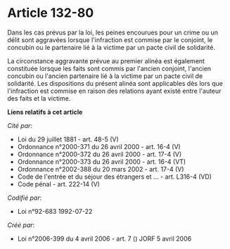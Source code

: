 # Article 132-80

Dans les cas prévus par la loi, les peines encourues pour un crime ou un délit sont aggravées lorsque l'infraction est
commise par le conjoint, le concubin ou le partenaire lié à la victime par un pacte civil de solidarité.

La circonstance aggravante prévue au premier alinéa est également constituée lorsque les faits sont commis par l'ancien
conjoint, l'ancien concubin ou l'ancien partenaire lié à la victime par un pacte civil de solidarité. Les dispositions du
présent alinéa sont applicables dès lors que l'infraction est commise en raison des relations ayant existé entre l'auteur des
faits et la victime.

**Liens relatifs à cet article**

_Cité par_:

  - Loi du 29 juillet 1881 - art. 48-5 (V)
  - Ordonnance n°2000-371 du 26 avril 2000 - art. 16-4 (V)
  - Ordonnance n°2000-372 du 26 avril 2000 - art. 17-4 (V)
  - Ordonnance n°2000-373 du 26 avril 2000 - art. 16-4 (VT)
  - Ordonnance n°2002-388 du 20 mars 2002 - art. 17-4 (V)
  - Code de l'entrée et du séjour des étrangers et ... - art. L316-4 (VD)
  - Code pénal - art. 222-14 (V)

_Codifié par_:

  - Loi n°92-683 1992-07-22

_Créé par_:

  - Loi n°2006-399 du 4 avril 2006 - art. 7 () JORF 5 avril 2006
